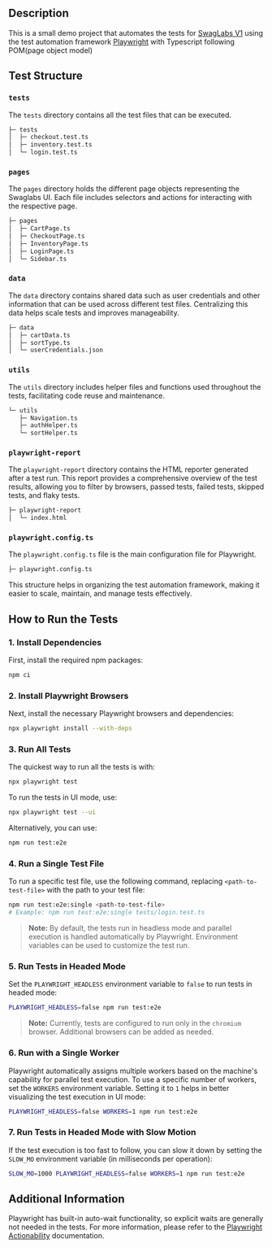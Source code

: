 ## Description

This is a small demo project that automates the tests for [SwagLabs V1](https://www.saucedemo.com/v1/index.html) using the test automation framework [Playwright](https://playwright.dev/) with Typescript following POM(page object model)


## Test Structure

### `tests`
The `tests` directory contains all the test files that can be executed.

```bash
├─ tests
│  ├─ checkout.test.ts
│  ├─ inventory.test.ts
│  └─ login.test.ts
```

### `pages`
The `pages` directory holds the different page objects representing the Swaglabs UI. Each file includes selectors and actions for interacting with the respective page.

```bash
├─ pages
│  ├─ CartPage.ts
│  ├─ CheckoutPage.ts
│  ├─ InventoryPage.ts
│  ├─ LoginPage.ts
│  └─ Sidebar.ts
```

### `data`
The `data` directory contains shared data such as user credentials and other information that can be used across different test files. Centralizing this data helps scale tests and improves manageability.

```bash
├─ data
│  ├─ cartData.ts
│  ├─ sortType.ts
│  └─ userCredentials.json
```

### `utils`
The `utils` directory includes helper files and functions used throughout the tests, facilitating code reuse and maintenance.

```bash
└─ utils
   ├─ Navigation.ts
   ├─ authHelper.ts
   └─ sortHelper.ts
```

### `playwright-report`
The `playwright-report` directory contains the HTML reporter generated after a test run. This report provides a comprehensive overview of the test results, allowing you to filter by browsers, passed tests, failed tests, skipped tests, and flaky tests.

```bash
├─ playwright-report
│  └─ index.html
```

### `playwright.config.ts`
The `playwright.config.ts` file is the main configuration file for Playwright.

```bash
├─ playwright.config.ts
```

This structure helps in organizing the test automation framework, making it easier to scale, maintain, and manage tests effectively.

## How to Run the Tests

### 1. Install Dependencies

First, install the required npm packages:

```bash
npm ci
```

### 2. Install Playwright Browsers

Next, install the necessary Playwright browsers and dependencies:

```bash
npx playwright install --with-deps
```

### 3. Run All Tests

The quickest way to run all the tests is with:

```bash
npx playwright test
```

To run the tests in UI mode, use:

```bash
npx playwright test --ui
```

Alternatively, you can use:

```bash
npm run test:e2e
```

### 4. Run a Single Test File

To run a specific test file, use the following command, replacing `<path-to-test-file>` with the path to your test file:

```bash
npm run test:e2e:single <path-to-test-file>
# Example: npm run test:e2e:single tests/login.test.ts
```

> **Note:** By default, the tests run in headless mode and parallel execution is handled automatically by Playwright. Environment variables can be used to customize the test run.

### 5. Run Tests in Headed Mode

Set the `PLAYWRIGHT_HEADLESS` environment variable to `false` to run tests in headed mode:

```bash
PLAYWRIGHT_HEADLESS=false npm run test:e2e
```

> **Note:** Currently, tests are configured to run only in the `chromium` browser. Additional browsers can be added as needed.

### 6. Run with a Single Worker

Playwright automatically assigns multiple workers based on the machine's capability for parallel test execution. To use a specific number of workers, set the `WORKERS` environment variable. Setting it to `1` helps in better visualizing the test execution in UI mode:

```bash
PLAYWRIGHT_HEADLESS=false WORKERS=1 npm run test:e2e
```

### 7. Run Tests in Headed Mode with Slow Motion

If the test execution is too fast to follow, you can slow it down by setting the `SLOW_MO` environment variable (in milliseconds per operation):

```bash
SLOW_MO=1000 PLAYWRIGHT_HEADLESS=false WORKERS=1 npm run test:e2e
```

## Additional Information

Playwright has built-in auto-wait functionality, so explicit waits are generally not needed in the tests. For more information, please refer to the [Playwright Actionability](https://playwright.dev/docs/actionability) documentation.